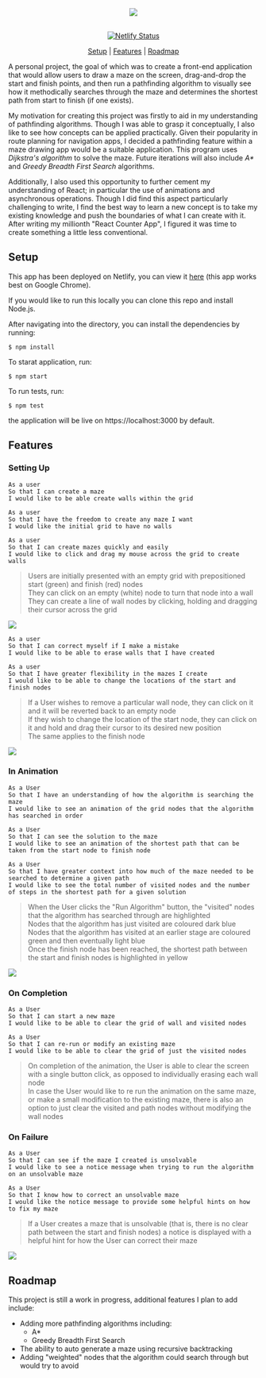 <div align="center">
<img src="./public/images/title.png"> 
<br><br>

[![Netlify Status](https://api.netlify.com/api/v1/badges/f6432fa9-2248-413e-8242-bf1794ab3e65/deploy-status)](https://app.netlify.com/sites/maze-pathfinder/deploys)

[Setup](#setup) | [Features](#features) | [Roadmap](#roadmap)

</div>

A personal project, the goal of which was to create a front-end application that would allow users to draw a maze on the screen, drag-and-drop the start and finish points, and then run a pathfinding algorithm to visually see how it methodically searches through the maze and determines the shortest path from start to finish (if one exists).

My motivation for creating this project was firstly to aid in my understanding of pathfinding algorithms. Though I was able to grasp it conceptually, I also like to see how concepts can be applied practically. Given their popularity in route planning for navigation apps, I decided a pathfinding feature within a maze drawing app would be a suitable application. This program uses _Dijkstra's algorithm_ to solve the maze. Future iterations will also include _A\*_ and _Greedy Breadth First Search_ algorithms.

Additionally, I also used this opportunity to further cement my understanding of React; in particular the use of animations and asynchronous operations. Though I did find this aspect particularly challenging to write, I find the best way to learn a new concept is to take my existing knowledge and push the boundaries of what I can create with it. After writing my millionth "React Counter App", I figured it was time to create something a little less conventional.

## Setup

This app has been deployed on Netlify, you can view it [here](https://maze-pathfinder.netlify.app/) (this app works best on Google Chrome).

If you would like to run this locally you can clone this repo and install Node.js.

After navigating into the directory, you can install the dependencies by running:

```
$ npm install
```

To starat application, run:

```
$ npm start
```

To run tests, run:

```
$ npm test
```

the application will be live on https://localhost:3000 by default.

## Features

### Setting Up

```
As a user
So that I can create a maze
I would like to be able create walls within the grid

As a user
So that I have the freedom to create any maze I want
I would like the initial grid to have no walls

As a user
So that I can create mazes quickly and easily
I would like to click and drag my mouse across the grid to create walls
```

> Users are initially presented with an empty grid with prepositioned start (green) and finish (red) nodes <br>
> They can click on an empty (white) node to turn that node into a wall <br>
> They can create a line of wall nodes by clicking, holding and dragging their cursor across the grid

<img src="./public/images/walls-maze.gif">

```
As a user
So that I can correct myself if I make a mistake
I would like to be able to erase walls that I have created

As a user
So that I have greater flexibility in the mazes I create
I would like to be able to change the locations of the start and finish nodes
```

> If a User wishes to remove a particular wall node, they can click on it and it will be reverted back to an empty node <br>
> If they wish to change the location of the start node, they can click on it and hold and drag their cursor to its desired new position<br>
> The same applies to the finish node

<img src="./public/images/drag-maze2.gif">

### In Animation

```
As a User
So that I have an understanding of how the algorithm is searching the maze
I would like to see an animation of the grid nodes that the algorithm has searched in order

As a User
So that I can see the solution to the maze
I would like to see an animation of the shortest path that can be taken from the start node to finish node

As a User
So that I have greater context into how much of the maze needed to be searched to determine a given path
I would like to see the total number of visited nodes and the number of steps in the shortest path for a given solution
```

> When the User clicks the "Run Algorithm" button, the "visited" nodes that the algorithm has searched through are highlighted <br>
> Nodes that the algorithm has just visited are coloured dark blue <br>
> Nodes that the algorithm has visited at an earlier stage are coloured green and then eventually light blue <br>
> Once the finish node has been reached, the shortest path between the start and finish nodes is highlighted in yellow

<img src="./public/images/complex-maze.gif">

### On Completion

```
As a User
So that I can start a new maze
I would like to be able to clear the grid of wall and visited nodes

As a User
So that I can re-run or modify an existing maze
I would like to be able to clear the grid of just the visited nodes

```

> On completion of the animation, the User is able to clear the screen with a single button click, as opposed to individually erasing each wall node <br>
> In case the User would like to re run the animation on the same maze, or make a small modification to the existing maze, there is also an option to just clear the visited and path nodes without modifying the wall nodes

### On Failure

```
As a User
So that I can see if the maze I created is unsolvable
I would like to see a notice message when trying to run the algorithm on an unsolvable maze

As a User
So that I know how to correct an unsolvable maze
I would like the notice message to provide some helpful hints on how to fix my maze
```

> If a User creates a maze that is unsolvable (that is, there is no clear path between the start and finish nodes) a notice is displayed with a helpful hint for how the User can correct their maze

<img src="./public/images/unsolvable-maze.gif">

## Roadmap

This project is still a work in progress, additional features I plan to add include:

- Adding more pathfinding algorithms including:
  - A\*
  - Greedy Breadth First Search
- The ability to auto generate a maze using recursive backtracking
- Adding "weighted" nodes that the algorithm could search through but would try to avoid
